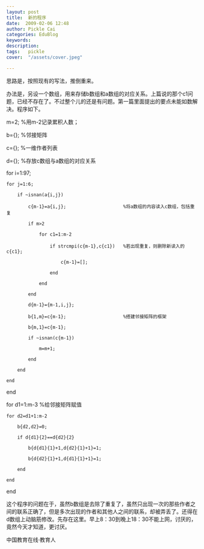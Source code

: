 ```yaml
---
layout: post  
title:  新的程序  
date:  2009-02-06 12:48  
author: Pickle Cai  
categories: EduBlog  
keywords: 
description:   
tags:	pickle   
cover:  "/assets/cover.jpeg"  

---  
```

    
思路是，按照现有的写法，推倒重来。



办法是，另设一个数组，用来存储b数组和a数组的对应关系。上篇说的那个c1问题，已经不存在了。不过整个儿的还是有问题。第一篇里面提出的要点未能如数解决。程序如下。



m=2;                                           %用m-2记录累积人数；

b={};                                          %邻接矩阵

c={};                                          %一维作者列表

d={};                                          %存放c数组与a数组的对应关系

for i=1:97;

    for j=1:6;

        if ~isnan(a{i,j})

            c{m-1}=a{i,j};                     %将a数组的内容读入c数组，包括重复

            if m>2

                for c1=1:m-2

                    if strcmpi(c{m-1},c{c1})   %若出现重复，则删除新读入的c{c1};

                        c{m-1}=[];

                    end

                end

            end            

            d{m-1}={m-1,i,j};

            b{1,m}=c{m-1};                     %搭建邻接矩阵的框架

            b{m,1}=c{m-1};

            if ~isnan(c{m-1})

                m=m+1;        

            end

        end

    end

end 

for d1=1:m-3                                   %给邻接矩阵赋值

    for d2=d1+1:m-2

        b{d2,d2}=0;

        if d{d1}{2}==d{d2}{2}

            b{d{d1}{1}+1,d{d2}{1}+1}=1;

            b{d{d2}{1}+1,d{d1}{1}+1}=1; 

        end        

    end

end



这个程序的问题在于，虽然b数组是去除了重复了，虽然只出现一次的那些作者之间的联系正确了，但是多次出现的作者和其他人之间的联系，却被弄丢了。还得在d数组上动脑筋修改。先存在这里。早上8：30到晚上18：30不能上网，讨厌的，竟然今天才知道，更讨厌。



		    
 中国教育在线·教育人


